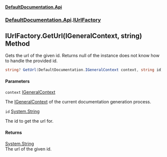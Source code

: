 #### [DefaultDocumentation.Api](index.md 'index')
### [DefaultDocumentation.Api](index.md#DefaultDocumentation.Api 'DefaultDocumentation.Api').[IUrlFactory](IUrlFactory.md 'DefaultDocumentation.Api.IUrlFactory')

## IUrlFactory.GetUrl(IGeneralContext, string) Method

Gets the url of the given id. Returns null of the instance does not know how to handle the provided id.

```csharp
string? GetUrl(DefaultDocumentation.IGeneralContext context, string id);
```
#### Parameters

<a name='DefaultDocumentation.Api.IUrlFactory.GetUrl(DefaultDocumentation.IGeneralContext,string).context'></a>

`context` [IGeneralContext](IGeneralContext.md 'DefaultDocumentation.IGeneralContext')

The [IGeneralContext](IGeneralContext.md 'DefaultDocumentation.IGeneralContext') of the current documentation generation process.

<a name='DefaultDocumentation.Api.IUrlFactory.GetUrl(DefaultDocumentation.IGeneralContext,string).id'></a>

`id` [System.String](https://docs.microsoft.com/en-us/dotnet/api/System.String 'System.String')

The id to get the url for.

#### Returns
[System.String](https://docs.microsoft.com/en-us/dotnet/api/System.String 'System.String')  
The url of the given id.